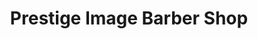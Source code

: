 ---
title: "Prestige Image Barber Shop"
url: /baltimore/prestige-image-barber-shop/
shop: hairdresser
---